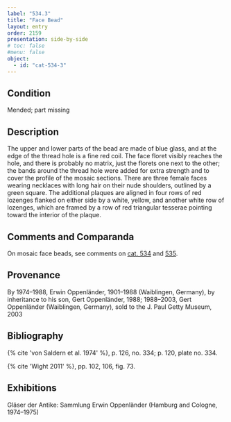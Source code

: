 ```yaml
---
label: "534.3"
title: "Face Bead"
layout: entry
order: 2159
presentation: side-by-side
# toc: false
#menu: false 
object:
  - id: "cat-534-3"
---
```


## Condition

Mended; part missing

## Description

The upper and lower parts of the bead are made of blue glass, and at the edge of the thread hole is a fine red coil. The face floret visibly reaches the hole, and there is probably no matrix, just the florets one next to the other; the bands around the thread hole were added for extra strength and to cover the profile of the mosaic sections. There are three female faces wearing necklaces with long hair on their nude shoulders, outlined by a green square. The additional plaques are aligned in four rows of red lozenges flanked on either side by a white, yellow, and another white row of lozenges, which are framed by a row of red triangular tesserae pointing toward the interior of the plaque.

## Comments and Comparanda

On mosaic face beads, see comments on [cat. 534](/catalogue/cat-534) and [535](/catalogue/cat-535).

## Provenance

By 1974–1988, Erwin Oppenländer, 1901–1988 (Waiblingen, Germany), by inheritance to his son, Gert Oppenländer, 1988; 1988–2003, Gert Oppenländer (Waiblingen, Germany), sold to the J. Paul Getty Museum, 2003

## Bibliography

{% cite 'von Saldern et al. 1974' %}, p. 126, no. 334; p. 120, plate no. 334.

{% cite 'Wight 2011' %}, pp. 102, 106, fig. 73.

## Exhibitions

Gläser der Antike: Sammlung Erwin Oppenländer (Hamburg and Cologne, 1974–1975)